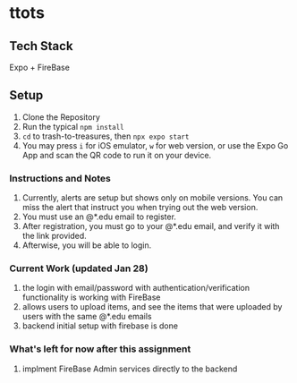 # ttots

## Tech Stack
Expo + FireBase

## Setup
1. Clone the Repository
2. Run the typical ```npm install```
3. ```cd``` to trash-to-treasures, then ```npx expo start```
4. You may press ```i``` for iOS emulator, ```w``` for web version, or use the Expo Go App and scan the QR code to run it on your device.

### Instructions and Notes
1. Currently, alerts are setup but shows only on mobile versions. You can miss the alert that instruct you when trying out the web version.
2. You must use an @*.edu email to register.
3. After registration, you must go to your @*.edu email, and verify it with the link provided.
4. Afterwise, you will be able to login.


### Current Work (updated Jan 28)
1. the login with email/password with authentication/verification functionality is working with FireBase
2. allows users to upload items, and see the items that were uploaded by users with the same @*.edu emails
3. backend initial setup with firebase is done

### What's left for now after this assignment
1. implment FireBase Admin services directly to the backend
